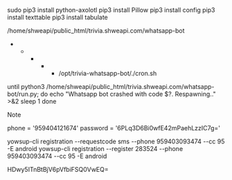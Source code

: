 sudo pip3 install python-axolotl
pip3 install Pillow
pip3 install config
pip3 install texttable
pip3 install tabulate

/home/shweapi/public_html/trivia.shweapi.com/whatsapp-bot

* * * * * /opt/trivia-whatsapp-bot/./cron.sh


until python3 /home/shweapi/public_html/trivia.shweapi.com/whatsapp-bot/run.py; do
    echo "Whatsapp bot crashed with code $?.  Respawning.." >&2
    sleep 1
done


Note


phone = '959404121674'
password = '6PLq3D6Bi0wfE42mPaehLzzIC7g='

yowsup-cli registration --requestcode sms --phone 959403093474 --cc 95 -E android
yowsup-cli registration --register 283524 --phone 959403093474 --cc 95 -E android

HDwy5ITnBtBjV6pVfbiFSQ0VwEQ=